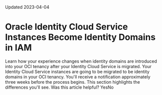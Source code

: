 Updated 2023-04-04
# Oracle Identity Cloud Service Instances Become Identity Domains in IAM
Learn how your experience changes when identity domains are introduced into your OCI tenancy after your Identity Cloud Service is migrated.
Your Identity Cloud Service instances are going to be migrated to be identity domains in your OCI tenancy. You'll receive a notification approximately three weeks before the process begins. This section highlights the differences you'll see.
Was this article helpful?
YesNo

